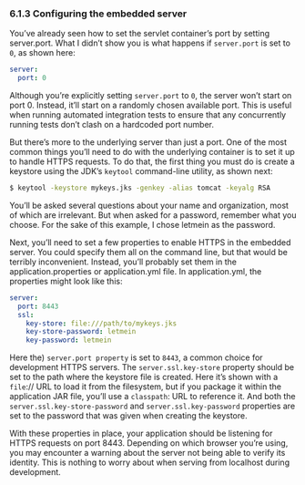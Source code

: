 ### 6.1.3 Configuring the embedded server

You’ve already seen how to set the servlet container’s port by setting server.port. What I didn’t show you is what happens if `server.port` is set to `0`, as shown here:

```yaml
server:
  port: 0
```

Although you’re explicitly setting `server.port` to `0`, the server won’t start on port 0. Instead, it’ll start on a randomly chosen available port. This is useful when running automated integration tests to ensure that any concurrently running tests don’t clash on a hardcoded port number.

But there’s more to the underlying server than just a port. One of the most common things you’ll need to do with the underlying container is to set it up to handle HTTPS requests. To do that, the first thing you must do is create a keystore using the JDK’s `keytool` command-line utility, as shown next:

```bash
$ keytool -keystore mykeys.jks -genkey -alias tomcat -keyalg RSA
```

You’ll be asked several questions about your name and organization, most of which are irrelevant. But when asked for a password, remember what you choose. For the sake of this example, I chose letmein as the password.

Next, you’ll need to set a few properties to enable HTTPS in the embedded server. You could specify them all on the command line, but that would be terribly inconvenient. Instead, you’ll probably set them in the application.properties or application.yml file. In application.yml, the properties might look like this:

```yaml
server:
  port: 8443
  ssl:
    key-store: file:///path/to/mykeys.jks
    key-store-password: letmein
    key-password: letmein
```

Here the) `server.port property` is set to `8443`, a common choice for development HTTPS servers. The `server.ssl.key-store` property should be set to the path where the keystore file is created. Here it’s shown with a `file`:// URL to load it from the filesystem, but if you package it within the application JAR file, you’ll use a `classpath`: URL to reference it. And both the `server.ssl.key-store-password` and `server.ssl.key-password` properties are set to the password that was given when creating the keystore.

With these properties in place, your application should be listening for HTTPS requests on port 8443. Depending on which browser you’re using, you may encounter a warning about the server not being able to verify its identity. This is nothing to worry about when serving from localhost during development.



